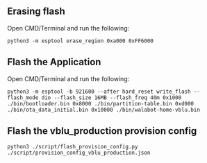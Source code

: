 
## Erasing flash

Open CMD/Terminal and run the following:
```
python3 -m esptool erase_region 0xa000 0xFF6000
```

## Flash the Application

Open CMD/Terminal and run the following:
```
python3 -m esptool -b 921600 --after hard_reset write_flash --flash_mode dio --flash_size 16MB --flash_freq 40m 0x1000 ./bin/bootloader.bin 0x8000 ./bin/partition-table.bin 0xd000 ./bin/ota_data_initial.bin 0x10000 ./bin/walabot-home-vblu.bin
```

## Flash the vblu_production provision config

```
python3 ./script/flash_provision_config.py ./script/provision_config_vblu_production.json
```

